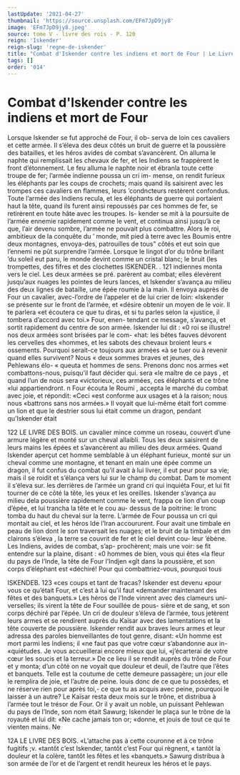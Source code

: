 ```yaml
---
lastUpdate: '2021-04-27'
thumbnail: 'https://source.unsplash.com/EFm7JpD9jy8'
image: 'EFm7JpD9jy8.jpeg'
source: tome V - livre des rois - P. 120
reign: 'Iskender'
reign-slug: 'regne-de-iskender'
title: "Combat d'Iskender contre les indiens et mort de Four | Le Livre des Rois | Shâhnâmeh"
tags: []
order: '014'
---
```


# Combat d'Iskender contre les indiens et mort de Four

Lorsque Iskender se fut approché de Four, il ob- serva de loin ces cavaliers et cette armée. Il s’éleva
des deux côtés un bruit de guerre et la poussière des batailles, et les héros avides de combat s’avancèrent.
On alluma le naphte qui remplissait les chevaux de fer, et les Indiens se frappèrent le front d’étonnement.
Le feu alluma le naphte noir et ébranla toute cette
troupe de fer; l’armée indienne poussa un cri im- mense, on rendit furieux les éléphants par les coups
de crochets; mais quand ils saisirent avec les trompes ces cavaliers en flammes, leurs ’condncteurs restèrent confondus. Toute l’armée des Indiens recula, et les éléphants de guerre qui portaient haut la tête,
quand ils furent ainsi repoussés par ces hommes de fer, se retirèrent en toute hâte avec les troupes. Is-
kender se mit à la poursuite de l’armée ennemie rapidement comme le vent, et continua ainsi jusqu’à
ce que, l’air devenu sombre, l’armée ne pouvait plus combattre. Alors le roi, ambitieux de la conquête du
’ monde, mit pied à terre avec les Boumis entre deux montagnes, envoya-des, patrouilles de tous" côtés et eut soin que l’ennemi ne pût surprendre l’armée.
Lorsque le lingot d’or du trône brillant ’du soleil
eut paru, le monde devint comme un cristal blanc; le bruit (les trompettes, des fifres et des clochettes
lSKENDER. . 121 indiennes monta vers le ciel. Les deux armées se pré.
parèrent au combat; elles élevèrent jusqu’aux nuages
les pointes de leurs lances, et Iskender s’avança au milieu des deux lignes de bataille, une épée roumie à la main. Il envoya auprès de Four un cavalier,
avec-l’ordre de l’appeler et de lui crier de loin: «Iskender se présente sur le front de l’armée, et
«désire obtenir un moyen de le voir. Il te parlera «et écoutera ce que tu diras, et si tu parles selon la «justice, il tombera d’accord avec toi.» Four, enen- tendant ce message, s’avança, et sortit rapidement
du centre de son armée. Iskender lui dit : «0 roi
se illustre! nos deux armées sont brisées par le com- «hat: les bêtes fauves dévorent les cervelles des «hommes, et les sabots des chevaux broient leurs « ossements. Pourquoi serait-ce toujours aux armées «à se tuer ou à revenir quand elles survivent? Nous
« deux sommes braves et jeunes, des Pehlewans élo-
« queuta et hommes de sens. Prenons donc nos armes «et combattons-nous, puisqu’il faut décider qui. sera
«le maître de ce pays , et quand l’un de nous sera «victorieux, ces armées, ces éléphants et ce trône
«lui appartiendront. n Four écouta le Roumi , accepta le marché du combat avec joie, et répondit: «Ceci
«est conforme aux usages et à la raison; nous nous «battrons sans nos armées.» Il voyait que lui-même
était fort comme un lion et que le destrier sous lui était comme un dragon, pendant qu’Iskender était

122 LE LIVRE DES BOIS.
un cavalier mince comme un roseau, couvert d’une armure légère et monté sur un cheval allaibli.
Tous les deux saisirent de leurs mains les épées
et s’avancèrent au milieu des deux armées. Quand Iskender aperçut cet homme semblable à un éléphant furieux, monté sur un cheval comme une montagne, et tenant en main une épée comme un dragon, il fut confus du combat qu’il avait à lui livrer, il eut peur pour sa vie; mais il se roidit et s’élança vers lui sur
le champ du combat. Dam te moment il s’éleva sur.
les derrières de l’armée un grand cri qui inquiéta
Four, et lui fit tourner de ce côté la tête, les yeux
et les oreilles. Iskender s’avança au milieu dela poussière rapidement comme le vent, frappa ce lion
d’un coup d’épée, et lui trancha la tête et le cou au-
dessus de la poitrine: le tronc tomba du haut du cheval sur la terre.
L’armée de Four poussa un cri qui montait au
ciel, et les héros Ide l’lran accoururent. Four avait
une timbale en peau de lion dont le son traversait
les nuages; et le bruit de la timbale et dm clairons s’éleva , la terre se couvrit de fer et le ciel devint cou-
leur ’ébène. Les Indiens, avides de combat, s’ap- prochèrent; mais une voir: se fit entendre sur la plaine, disant : «0 hommes de bien, vous qui êtes «la fleur du pays de l’Inde, la tête de Four l’Indjen
«gît dans la poussière, et son corps d’éléphant est
«déchiré! Pour qui combattriez-vous, pourquoi tous

ISKENDEB. 123 «ces coups et tant de fracas? Iskender est devenu
«pour vous ce qu’était Four, et c’est à lui qu’il faut «demander maintenant des fêtes et des banquets.» Les héros de l’Inde vinrent avec des clameurs uni- verselles; ils virent la tête de Four souillée de pous- sière et de sang, et son corps déchiré par l’épée. Un
cri de douleur s’éleva de l’armée, tous jetèrent leurs
armes et se rendirent auprès du Kaïsar avec des lamentations et la tête couverte de poussière.
Iskender rendit aux braves leurs armes et leur adressa des paroles bienveillantes de tout genre, disant: «Un homme est mort parmi les Indiens; il «ne faut pas que votre cœur s’abandonne aux in- «quiétudes. Je vous accueillerai encore mieux que lui, «j’écarterai de votre cœur les soucis et la terreur.»
De ce lieu il se rendit auprès du trône de Four et y monta; d’un côté on ne voyait que douleur et deuil,
de l’autre que l’êtes et banquets. Telle est la coutume
de cette demeure passagère; un jour elle le remplira de joie, et l’autre de peine. louis donc de ce que tu possèdes, et ne réserve rien pour après toi,- ce que tu
as acquis avec peine, pourquoi le laisser à un autre? Le Kaïsar resta deux mois sur le trône, et distribua
à l’armée tout le trésor de Four. Or il y avait un
noble, un puissant Pehlewan du pays de l’lnde, son nom était Sawurg; Iskender le plaça sur le trône de
la royauté et lui dit: «Ne cache jamais ton or; «donne, et jouis de tout ce qui te vienten mains. Ne

12A LE LIVRE DES BOIS. «L’attache pas à cette couronne et à ce trône fugitifs ;v.
«tantôt c’est Iskender, tantôt c’est Four qui règnent,
« tantôt la douleur et la colère, tantôt les fêtes et les «banquets.» Sawurg distribua à son armée de l’or
et de l’argent et rendit heureux les héros et le pays.

